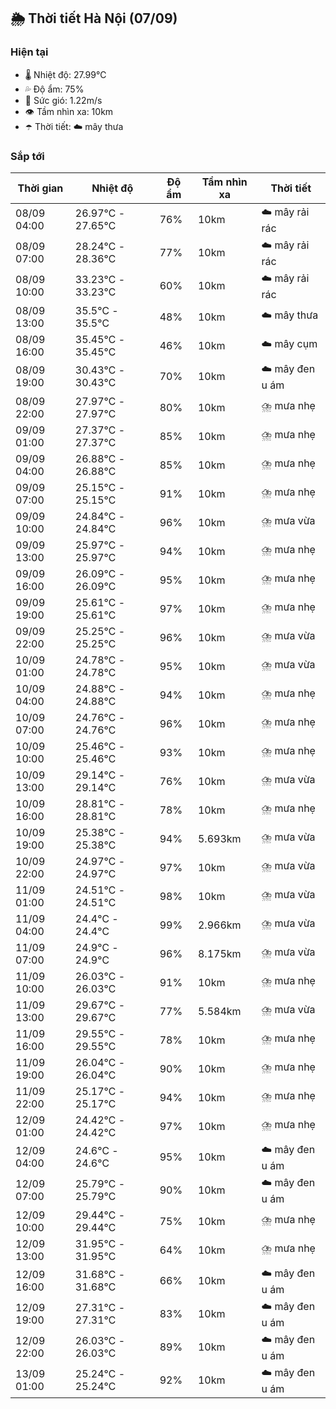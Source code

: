## 🌦️ Thời tiết Hà Nội (07/09)

### Hiện tại

- 🌡️ Nhiệt độ: 27.99℃
- 💦 Độ ẩm: 75%
- 💨 Sức gió: 1.22m/s
- 👁️ Tầm nhìn xa: 10km
- ☂️ Thời tiết: ☁️ mây thưa

### Sắp tới

| Thời gian | Nhiệt độ | Độ ẩm | Tầm nhìn xa | Thời tiết |
| --- | --- | --- | --- | --- |
| 08/09 04:00 | 26.97℃ - 27.65℃ | 76% | 10km | ☁️ mây rải rác |
| 08/09 07:00 | 28.24℃ - 28.36℃ | 77% | 10km | ☁️ mây rải rác |
| 08/09 10:00 | 33.23℃ - 33.23℃ | 60% | 10km | ☁️ mây rải rác |
| 08/09 13:00 | 35.5℃ - 35.5℃ | 48% | 10km | ☁️ mây thưa |
| 08/09 16:00 | 35.45℃ - 35.45℃ | 46% | 10km | ☁️ mây cụm |
| 08/09 19:00 | 30.43℃ - 30.43℃ | 70% | 10km | ☁️ mây đen u ám |
| 08/09 22:00 | 27.97℃ - 27.97℃ | 80% | 10km | ⛈️ mưa nhẹ |
| 09/09 01:00 | 27.37℃ - 27.37℃ | 85% | 10km | ⛈️ mưa nhẹ |
| 09/09 04:00 | 26.88℃ - 26.88℃ | 85% | 10km | ⛈️ mưa nhẹ |
| 09/09 07:00 | 25.15℃ - 25.15℃ | 91% | 10km | ⛈️ mưa nhẹ |
| 09/09 10:00 | 24.84℃ - 24.84℃ | 96% | 10km | ⛈️ mưa vừa |
| 09/09 13:00 | 25.97℃ - 25.97℃ | 94% | 10km | ⛈️ mưa nhẹ |
| 09/09 16:00 | 26.09℃ - 26.09℃ | 95% | 10km | ⛈️ mưa nhẹ |
| 09/09 19:00 | 25.61℃ - 25.61℃ | 97% | 10km | ⛈️ mưa nhẹ |
| 09/09 22:00 | 25.25℃ - 25.25℃ | 96% | 10km | ⛈️ mưa vừa |
| 10/09 01:00 | 24.78℃ - 24.78℃ | 95% | 10km | ⛈️ mưa vừa |
| 10/09 04:00 | 24.88℃ - 24.88℃ | 94% | 10km | ⛈️ mưa nhẹ |
| 10/09 07:00 | 24.76℃ - 24.76℃ | 96% | 10km | ⛈️ mưa nhẹ |
| 10/09 10:00 | 25.46℃ - 25.46℃ | 93% | 10km | ⛈️ mưa nhẹ |
| 10/09 13:00 | 29.14℃ - 29.14℃ | 76% | 10km | ⛈️ mưa vừa |
| 10/09 16:00 | 28.81℃ - 28.81℃ | 78% | 10km | ⛈️ mưa nhẹ |
| 10/09 19:00 | 25.38℃ - 25.38℃ | 94% | 5.693km | ⛈️ mưa vừa |
| 10/09 22:00 | 24.97℃ - 24.97℃ | 97% | 10km | ⛈️ mưa vừa |
| 11/09 01:00 | 24.51℃ - 24.51℃ | 98% | 10km | ⛈️ mưa vừa |
| 11/09 04:00 | 24.4℃ - 24.4℃ | 99% | 2.966km | ⛈️ mưa vừa |
| 11/09 07:00 | 24.9℃ - 24.9℃ | 96% | 8.175km | ⛈️ mưa vừa |
| 11/09 10:00 | 26.03℃ - 26.03℃ | 91% | 10km | ⛈️ mưa nhẹ |
| 11/09 13:00 | 29.67℃ - 29.67℃ | 77% | 5.584km | ⛈️ mưa vừa |
| 11/09 16:00 | 29.55℃ - 29.55℃ | 78% | 10km | ⛈️ mưa nhẹ |
| 11/09 19:00 | 26.04℃ - 26.04℃ | 90% | 10km | ⛈️ mưa nhẹ |
| 11/09 22:00 | 25.17℃ - 25.17℃ | 94% | 10km | ⛈️ mưa nhẹ |
| 12/09 01:00 | 24.42℃ - 24.42℃ | 97% | 10km | ⛈️ mưa nhẹ |
| 12/09 04:00 | 24.6℃ - 24.6℃ | 95% | 10km | ☁️ mây đen u ám |
| 12/09 07:00 | 25.79℃ - 25.79℃ | 90% | 10km | ☁️ mây đen u ám |
| 12/09 10:00 | 29.44℃ - 29.44℃ | 75% | 10km | ⛈️ mưa nhẹ |
| 12/09 13:00 | 31.95℃ - 31.95℃ | 64% | 10km | ⛈️ mưa nhẹ |
| 12/09 16:00 | 31.68℃ - 31.68℃ | 66% | 10km | ☁️ mây đen u ám |
| 12/09 19:00 | 27.31℃ - 27.31℃ | 83% | 10km | ☁️ mây đen u ám |
| 12/09 22:00 | 26.03℃ - 26.03℃ | 89% | 10km | ☁️ mây đen u ám |
| 13/09 01:00 | 25.24℃ - 25.24℃ | 92% | 10km | ☁️ mây đen u ám |
